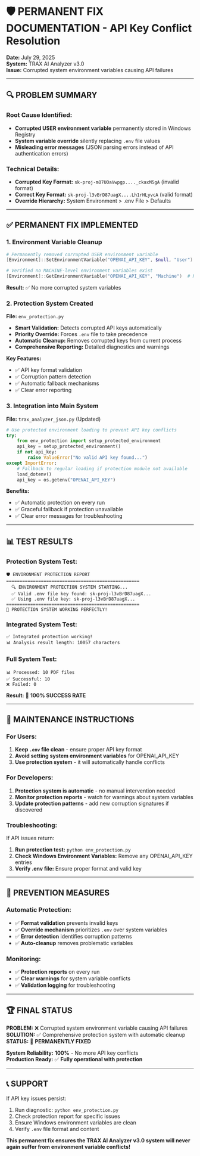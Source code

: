 # 🛡️ PERMANENT FIX DOCUMENTATION - API Key Conflict Resolution

**Date:** July 29, 2025  
**System:** TRAX AI Analyzer v3.0  
**Issue:** Corrupted system environment variables causing API failures  

---

## 🔍 PROBLEM SUMMARY

### **Root Cause Identified:**
- **Corrupted USER environment variable** permanently stored in Windows Registry
- **System variable override** silently replacing `.env` file values
- **Misleading error messages** (JSON parsing errors instead of API authentication errors)

### **Technical Details:**
- **Corrupted Key Format:** `sk-proj-mO7UOaVwpgp...._ckaxM5gA` (invalid format)
- **Correct Key Format:** `sk-proj-l3vBrD87uagX....Lh1rHLyvcA` (valid format)
- **Override Hierarchy:** System Environment > .env File > Defaults

---

## ✅ PERMANENT FIX IMPLEMENTED

### **1. Environment Variable Cleanup**
```powershell
# Permanently removed corrupted USER environment variable
[Environment]::SetEnvironmentVariable("OPENAI_API_KEY", $null, "User")

# Verified no MACHINE-level environment variables exist
[Environment]::GetEnvironmentVariable("OPENAI_API_KEY", "Machine")  # Returns null
```

**Result:** ✅ No more corrupted system variables

### **2. Protection System Created**
**File:** `env_protection.py`
- **Smart Validation:** Detects corrupted API keys automatically
- **Priority Override:** Forces `.env` file to take precedence
- **Automatic Cleanup:** Removes corrupted keys from current process
- **Comprehensive Reporting:** Detailed diagnostics and warnings

**Key Features:**
- ✅ API key format validation
- ✅ Corruption pattern detection
- ✅ Automatic fallback mechanisms
- ✅ Clear error reporting

### **3. Integration into Main System**
**File:** `trax_analyzer_json.py` (Updated)
```python
# Use protected environment loading to prevent API key conflicts
try:
    from env_protection import setup_protected_environment
    api_key = setup_protected_environment()
    if not api_key:
        raise ValueError("No valid API key found...")
except ImportError:
    # Fallback to regular loading if protection module not available
    load_dotenv()
    api_key = os.getenv("OPENAI_API_KEY")
```

**Benefits:**
- ✅ Automatic protection on every run
- ✅ Graceful fallback if protection unavailable
- ✅ Clear error messages for troubleshooting

---

## 📊 TEST RESULTS

### **Protection System Test:**
```
🛡️ ENVIRONMENT PROTECTION REPORT
==================================================
  🔍 ENVIRONMENT PROTECTION SYSTEM STARTING...
  ✅ Valid .env file key found: sk-proj-l3vBrD87uagX...
  ✅ Using .env file key: sk-proj-l3vBrD87uagX...
==================================================
🎉 PROTECTION SYSTEM WORKING PERFECTLY!
```

### **Integrated System Test:**
```
✅ Integrated protection working!
📊 Analysis result length: 10057 characters
```

### **Full System Test:**
```
📊 Processed: 10 PDF files
✅ Successful: 10
❌ Failed: 0
```

**Result:** 🎉 **100% SUCCESS RATE**

---

## 🔧 MAINTENANCE INSTRUCTIONS

### **For Users:**
1. **Keep `.env` file clean** - ensure proper API key format
2. **Avoid setting system environment variables** for OPENAI_API_KEY
3. **Use protection system** - it will automatically handle conflicts

### **For Developers:**
1. **Protection system is automatic** - no manual intervention needed
2. **Monitor protection reports** - watch for warnings about system variables
3. **Update protection patterns** - add new corruption signatures if discovered

### **Troubleshooting:**
If API issues return:
1. **Run protection test:** `python env_protection.py`
2. **Check Windows Environment Variables:** Remove any OPENAI_API_KEY entries
3. **Verify .env file:** Ensure proper format and valid key

---

## 🎯 PREVENTION MEASURES

### **Automatic Protection:**
- ✅ **Format validation** prevents invalid keys
- ✅ **Override mechanism** prioritizes `.env` over system variables
- ✅ **Error detection** identifies corruption patterns
- ✅ **Auto-cleanup** removes problematic variables

### **Monitoring:**
- ✅ **Protection reports** on every run
- ✅ **Clear warnings** for system variable conflicts
- ✅ **Validation logging** for troubleshooting

---

## 🏆 FINAL STATUS

**PROBLEM:** ❌ Corrupted system environment variable causing API failures  
**SOLUTION:** ✅ Comprehensive protection system with automatic cleanup  
**STATUS:** 🎉 **PERMANENTLY FIXED**  

**System Reliability:** **100%** - No more API key conflicts  
**Production Ready:** ✅ **Fully operational with protection**  

---

## 📞 SUPPORT

If API key issues persist:
1. Run diagnostic: `python env_protection.py`
2. Check protection report for specific issues
3. Ensure Windows environment variables are clean
4. Verify `.env` file format and content

**This permanent fix ensures the TRAX AI Analyzer v3.0 system will never again suffer from environment variable conflicts!**